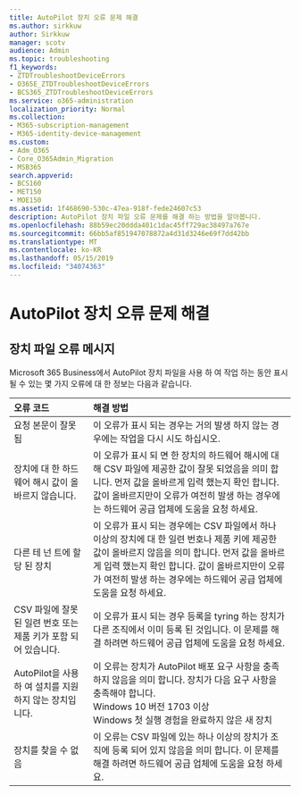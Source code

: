 ```yaml
---
title: AutoPilot 장치 오류 문제 해결
ms.author: sirkkuw
author: Sirkkuw
manager: scotv
audience: Admin
ms.topic: troubleshooting
f1_keywords:
- ZTDTroubleshootDeviceErrors
- O365E_ZTDTroubleshootDeviceErrors
- BCS365_ZTDTroubleshootDeviceErrors
ms.service: o365-administration
localization_priority: Normal
ms.collection:
- M365-subscription-management
- M365-identity-device-management
ms.custom:
- Adm_O365
- Core_O365Admin_Migration
- MSB365
search.appverid:
- BCS160
- MET150
- MOE150
ms.assetid: 1f468690-530c-47ea-918f-fede24607c53
description: AutoPilot 장치 파일 오류 문제를 해결 하는 방법을 알아봅니다.
ms.openlocfilehash: 88b59ec20ddda401c1dac45ff729ac38497a767e
ms.sourcegitcommit: 66bb5af851947078872a4d31d3246e69f7dd42bb
ms.translationtype: MT
ms.contentlocale: ko-KR
ms.lasthandoff: 05/15/2019
ms.locfileid: "34074363"
---
```

# <a name="troubleshoot-autopilot-device-errors"></a>AutoPilot 장치 오류 문제 해결

## <a name="device-file-error-messages"></a>장치 파일 오류 메시지

Microsoft 365 Business에서 AutoPilot 장치 파일을 사용 하 여 작업 하는 동안 표시 될 수 있는 몇 가지 오류에 대 한 정보는 다음과 같습니다. 
  
|**오류 코드**|**해결 방법**|
|:-----|:-----|
|요청 본문이 잘못 됨  <br/> |이 오류가 표시 되는 경우는 거의 발생 하지 않는 경우에는 작업을 다시 시도 하십시오.  <br/> |
|장치에 대 한 하드웨어 해시 값이 올바르지 않습니다.  <br/> |이 오류가 표시 되 면 한 장치의 하드웨어 해시에 대해 CSV 파일에 제공한 값이 잘못 되었음을 의미 합니다. 먼저 값을 올바르게 입력 했는지 확인 합니다. 값이 올바르지만이 오류가 여전히 발생 하는 경우에는 하드웨어 공급 업체에 도움을 요청 하세요.  <br/> |
|다른 테 넌 트에 할당 된 장치  <br/> |이 오류가 표시 되는 경우에는 CSV 파일에서 하나 이상의 장치에 대 한 일련 번호나 제품 키에 제공한 값이 올바르지 않음을 의미 합니다. 먼저 값을 올바르게 입력 했는지 확인 합니다. 값이 올바르지만이 오류가 여전히 발생 하는 경우에는 하드웨어 공급 업체에 도움을 요청 하세요.  <br/> |
|CSV 파일에 잘못 된 일련 번호 또는 제품 키가 포함 되어 있습니다.  <br/> |이 오류가 표시 되는 경우 등록을 tyring 하는 장치가 다른 조직에서 이미 등록 된 것입니다. 이 문제를 해결 하려면 하드웨어 공급 업체에 도움을 요청 하세요.  <br/> |
|AutoPilot을 사용 하 여 설치를 지원 하지 않는 장치입니다.  <br/> | 이 오류는 장치가 AutoPilot 배포 요구 사항을 충족 하지 않음을 의미 합니다. 장치가 다음 요구 사항을 충족해야 합니다.  <br/>  Windows 10 버전 1703 이상  <br/>  Windows 첫 실행 경험을 완료하지 않은 새 장치  <br/> |
|장치를 찾을 수 없음  <br/> |이 오류는 CSV 파일에 있는 하나 이상의 장치가 조직에 등록 되어 있지 않음을 의미 합니다. 이 문제를 해결 하려면 하드웨어 공급 업체에 도움을 요청 하세요.  <br/> |
   
